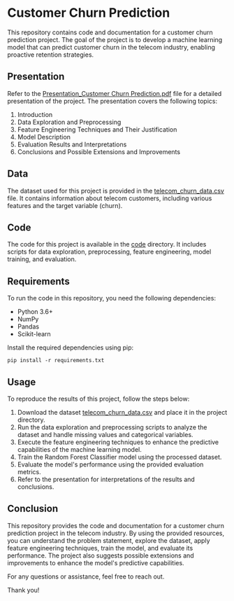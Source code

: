 # Customer Churn Prediction

This repository contains code and documentation for a customer churn prediction project. The goal of the project is to develop a machine learning model that can predict customer churn in the telecom industry, enabling proactive retention strategies.

## Presentation

Refer to the [Presentation_Customer Churn Prediction.pdf](Presentation_Customer%20Churn%20Prediction.pdf) file for a detailed presentation of the project. The presentation covers the following topics:

1. Introduction
2. Data Exploration and Preprocessing
3. Feature Engineering Techniques and Their Justification
4. Model Description
5. Evaluation Results and Interpretations
6. Conclusions and Possible Extensions and Improvements

## Data

The dataset used for this project is provided in the [telecom_churn_data.csv](telecom_churn_data.csv) file. It contains information about telecom customers, including various features and the target variable (churn).

## Code

The code for this project is available in the [code](code/) directory. It includes scripts for data exploration, preprocessing, feature engineering, model training, and evaluation.

## Requirements

To run the code in this repository, you need the following dependencies:

- Python 3.6+
- NumPy
- Pandas
- Scikit-learn

Install the required dependencies using pip:

```
pip install -r requirements.txt
```

## Usage

To reproduce the results of this project, follow the steps below:

1. Download the dataset [telecom_churn_data.csv](telecom_churn_data.csv) and place it in the project directory.
2. Run the data exploration and preprocessing scripts to analyze the dataset and handle missing values and categorical variables.
3. Execute the feature engineering techniques to enhance the predictive capabilities of the machine learning model.
4. Train the Random Forest Classifier model using the processed dataset.
5. Evaluate the model's performance using the provided evaluation metrics.
6. Refer to the presentation for interpretations of the results and conclusions.

## Conclusion

This repository provides the code and documentation for a customer churn prediction project in the telecom industry. By using the provided resources, you can understand the problem statement, explore the dataset, apply feature engineering techniques, train the model, and evaluate its performance. The project also suggests possible extensions and improvements to enhance the model's predictive capabilities.

For any questions or assistance, feel free to reach out.

Thank you!

